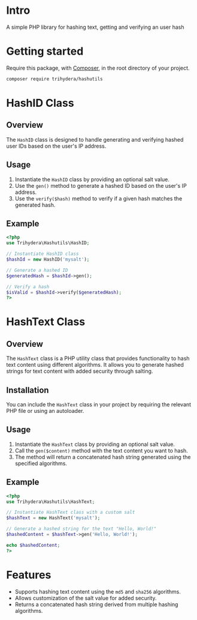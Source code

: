 # Intro

A simple PHP library for hashing text, getting and verifying an user hash

# Getting started

Require this package, with [Composer](https://getcomposer.org), in the root directory of your project.

```bash
composer require trihydera/hashutils
```

# HashID Class

## Overview
The `HashID` class is designed to handle generating and verifying hashed user IDs based on the user's IP address.

## Usage
1. Instantiate the `HashID` class by providing an optional salt value.
2. Use the `gen()` method to generate a hashed ID based on the user's IP address.
3. Use the `verify($hash)` method to verify if a given hash matches the generated hash.

## Example
```php
<?php
use Trihydera\Hashutils\HashID;

// Instantiate HashID class
$hashId = new HashID('mysalt');

// Generate a hashed ID
$generatedHash = $hashId->gen();

// Verify a hash
$isValid = $hashId->verify($generatedHash);
?>
```
# HashText Class

## Overview
The `HashText` class is a PHP utility class that provides functionality to hash text content using different algorithms. It allows you to generate hashed strings for text content with added security through salting.

## Installation
You can include the `HashText` class in your project by requiring the relevant PHP file or using an autoloader.

## Usage
1. Instantiate the `HashText` class by providing an optional salt value.
2. Call the `gen($content)` method with the text content you want to hash.
3. The method will return a concatenated hash string generated using the specified algorithms.

## Example
```php
<?php
use Trihydera\Hashutils\HashText;

// Instantiate HashText class with a custom salt
$hashText = new HashText('mysalt');

// Generate a hashed string for the text "Hello, World!"
$hashedContent = $hashText->gen('Hello, World!');

echo $hashedContent;
?>
```

# Features
- Supports hashing text content using the `md5` and `sha256` algorithms.
- Allows customization of the salt value for added security.
- Returns a concatenated hash string derived from multiple hashing algorithms.

